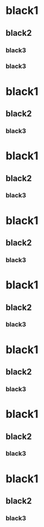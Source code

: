 # black1

## black2


### black3


### black3

# black1

## black2

### black3

# black1

## black2

### black3


# black1

## black2

### black3


# black1

## black2

### black3

# black1

## black2

### black3


# black1

## black2

### black3

# black1

## black2

### black3